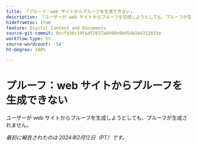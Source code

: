 ```yaml
---
title: 「プルーフ：web サイトからプルーフを生成できない」
description: 「ユーザーが web サイトからプルーフを生成しようとしても、プルーフが生成されません。」
hidefromtoc: true
feature: Digital Content and Documents
source-git-commit: 0ccfb36c19fadf2637abb98e9b05ab16d312833a
workflow-type: ht
source-wordcount: '54'
ht-degree: 100%

---
```



# プルーフ：web サイトからプルーフを生成できない

ユーザーが web サイトからプルーフを生成しようとしても、プルーフが生成されません。

_最初に報告されたのは 2024年2月12日（PT）です。_
